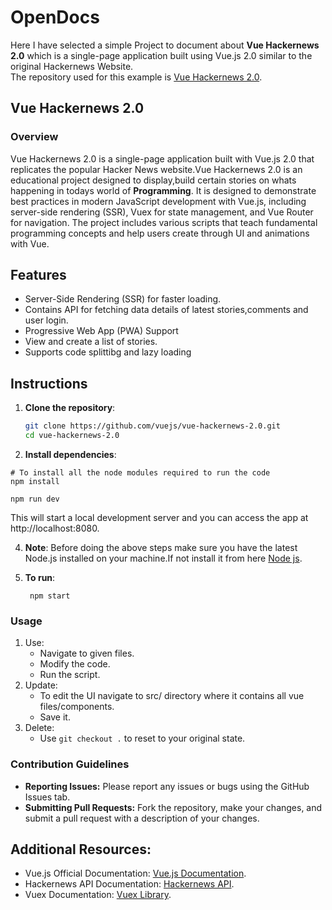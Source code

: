 # OpenDocs

Here I have selected a simple Project to document about **Vue Hackernews 2.0** which is a single-page application built using Vue.js 2.0 similar to the original Hackernews Website.<br>
The repository used for this example is [Vue Hackernews 2.0](https://github.com/vuejs/vue-hackernews-2.0/tree/master).

## Vue Hackernews 2.0

### Overview 
Vue Hackernews 2.0 is a single-page application built with Vue.js 2.0 that replicates the popular Hacker News website.Vue Hackernews 2.0 is an educational project designed to display,build certain stories on whats happening in todays world of **Programming**. It is designed to demonstrate best practices in modern JavaScript development with Vue.js, including server-side rendering (SSR), Vuex for state management, and Vue Router for navigation.
The project includes various scripts that teach fundamental programming concepts and help users create through UI and animations with Vue.

## Features
- Server-Side Rendering (SSR) for faster loading.
- Contains API for fetching data details of latest stories,comments and user login.
- Progressive Web App (PWA) Support
- View and create a list of stories.
- Supports code splittibg and lazy loading

## Instructions
1. **Clone the repository**:
   ```bash
   git clone https://github.com/vuejs/vue-hackernews-2.0.git
   cd vue-hackernews-2.0

2. **Install dependencies**:
  ```
# To install all the node modules required to run the code
  npm install

  npm run dev
  ```
  This will start a local development server and you can access the app at http://localhost:8080.

4. **Note**:
   Before doing the above steps make sure you have the latest  Node.js installed on your machine.If not install it from here [Node js](https://nodejs.org/).

5. **To run**:
   ```
    npm start
   ```

### Usage
1. Use:
   - Navigate to given files.
   - Modify the code.
   - Run the script.
2. Update:
   - To edit the UI navigate to src/ directory where it contains all vue files/components.
   - Save it.
3. Delete:
   - Use ```git checkout .``` to reset to your original state.

 ### Contribution Guidelines
 - **Reporting Issues:** Please report any issues or bugs using the GitHub Issues tab.
- **Submitting Pull Requests:** Fork the repository, make your changes, and submit a pull request with a description of your changes.

## Additional Resources:
- Vue.js Official Documentation: [Vue.js Documentation](https://vuejs.org/).
- Hackernews API Documentation: [Hackernews API](https://github.com/HackerNews/API).
- Vuex Documentation: [Vuex Library](https://vuex.vuejs.org/).
